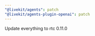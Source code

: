 ```yaml
---
"@livekit/agents": patch
"@livekit/agents-plugin-openai": patch
---
```


Update everything to rtc 0.11.0
